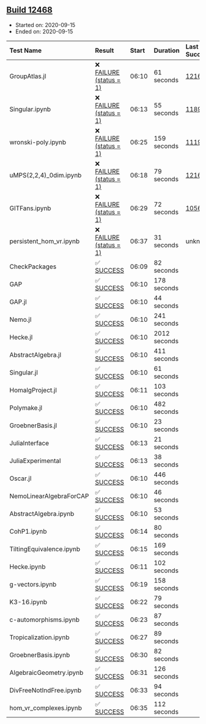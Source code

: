 ## [Build 12468](https://oscarci.mathematik.uni-kl.de/job/oscar/12468/)

* Started on: 2020-09-15
* Ended on: 2020-09-15

| Test Name    | Result | Start | Duration | Last Success | First Failure |
|:-------------|:-------|:------|:---------|:-------------|:--------------|
| GroupAtlas.jl | ❌ [FAILURE (status = 1)](https://oscarci.mathematik.uni-kl.de/job/oscar/12468/artifact/logs/build-12468/GroupAtlas.jl.log) | 06:10 | 61 seconds | [12167](https://oscarci.mathematik.uni-kl.de/job/oscar/12167/) | [12168](https://oscarci.mathematik.uni-kl.de/job/oscar/12168/) |
| Singular.ipynb | ❌ [FAILURE (status = 1)](https://oscarci.mathematik.uni-kl.de/job/oscar/12468/artifact/logs/build-12468/Singular.ipynb.log) | 06:13 | 55 seconds | [11893](https://oscarci.mathematik.uni-kl.de/job/oscar/11893/) | [11894](https://oscarci.mathematik.uni-kl.de/job/oscar/11894/) |
| wronski-poly.ipynb | ❌ [FAILURE (status = 1)](https://oscarci.mathematik.uni-kl.de/job/oscar/12468/artifact/logs/build-12468/wronski-poly.ipynb.log) | 06:25 | 159 seconds | [11192](https://oscarci.mathematik.uni-kl.de/job/oscar/11192/) | [11193](https://oscarci.mathematik.uni-kl.de/job/oscar/11193/) |
| uMPS(2,2,4)_0dim.ipynb | ❌ [FAILURE (status = 1)](https://oscarci.mathematik.uni-kl.de/job/oscar/12468/artifact/logs/build-12468/uMPS-2-2-4-_0dim.ipynb.log) | 06:18 | 79 seconds | [12167](https://oscarci.mathematik.uni-kl.de/job/oscar/12167/) | [12168](https://oscarci.mathematik.uni-kl.de/job/oscar/12168/) |
| GITFans.ipynb | ❌ [FAILURE (status = 1)](https://oscarci.mathematik.uni-kl.de/job/oscar/12468/artifact/logs/build-12468/GITFans.ipynb.log) | 06:29 | 72 seconds | [10566](https://oscarci.mathematik.uni-kl.de/job/oscar/10566/) | [10567](https://oscarci.mathematik.uni-kl.de/job/oscar/10567/) |
| persistent_hom_vr.ipynb | ❌ [FAILURE (status = 1)](https://oscarci.mathematik.uni-kl.de/job/oscar/12468/artifact/logs/build-12468/persistent_hom_vr.ipynb.log) | 06:37 | 31 seconds | unknown | unknown |
| CheckPackages | ✅ [SUCCESS](https://oscarci.mathematik.uni-kl.de/job/oscar/12468/artifact/logs/build-12468/CheckPackages.log) | 06:09 | 82 seconds |  |  |
| GAP | ✅ [SUCCESS](https://oscarci.mathematik.uni-kl.de/job/oscar/12468/artifact/logs/build-12468/GAP.log) | 06:10 | 178 seconds |  |  |
| GAP.jl | ✅ [SUCCESS](https://oscarci.mathematik.uni-kl.de/job/oscar/12468/artifact/logs/build-12468/GAP.jl.log) | 06:10 | 44 seconds |  |  |
| Nemo.jl | ✅ [SUCCESS](https://oscarci.mathematik.uni-kl.de/job/oscar/12468/artifact/logs/build-12468/Nemo.jl.log) | 06:10 | 241 seconds |  |  |
| Hecke.jl | ✅ [SUCCESS](https://oscarci.mathematik.uni-kl.de/job/oscar/12468/artifact/logs/build-12468/Hecke.jl.log) | 06:10 | 2012 seconds |  |  |
| AbstractAlgebra.jl | ✅ [SUCCESS](https://oscarci.mathematik.uni-kl.de/job/oscar/12468/artifact/logs/build-12468/AbstractAlgebra.jl.log) | 06:10 | 411 seconds |  |  |
| Singular.jl | ✅ [SUCCESS](https://oscarci.mathematik.uni-kl.de/job/oscar/12468/artifact/logs/build-12468/Singular.jl.log) | 06:10 | 61 seconds |  |  |
| HomalgProject.jl | ✅ [SUCCESS](https://oscarci.mathematik.uni-kl.de/job/oscar/12468/artifact/logs/build-12468/HomalgProject.jl.log) | 06:11 | 103 seconds |  |  |
| Polymake.jl | ✅ [SUCCESS](https://oscarci.mathematik.uni-kl.de/job/oscar/12468/artifact/logs/build-12468/Polymake.jl.log) | 06:10 | 482 seconds |  |  |
| GroebnerBasis.jl | ✅ [SUCCESS](https://oscarci.mathematik.uni-kl.de/job/oscar/12468/artifact/logs/build-12468/GroebnerBasis.jl.log) | 06:10 | 23 seconds |  |  |
| JuliaInterface | ✅ [SUCCESS](https://oscarci.mathematik.uni-kl.de/job/oscar/12468/artifact/logs/build-12468/JuliaInterface.log) | 06:13 | 21 seconds |  |  |
| JuliaExperimental | ✅ [SUCCESS](https://oscarci.mathematik.uni-kl.de/job/oscar/12468/artifact/logs/build-12468/JuliaExperimental.log) | 06:13 | 38 seconds |  |  |
| Oscar.jl | ✅ [SUCCESS](https://oscarci.mathematik.uni-kl.de/job/oscar/12468/artifact/logs/build-12468/Oscar.jl.log) | 06:10 | 446 seconds |  |  |
| NemoLinearAlgebraForCAP | ✅ [SUCCESS](https://oscarci.mathematik.uni-kl.de/job/oscar/12468/artifact/logs/build-12468/NemoLinearAlgebraForCAP.log) | 06:10 | 46 seconds |  |  |
| AbstractAlgebra.ipynb | ✅ [SUCCESS](https://oscarci.mathematik.uni-kl.de/job/oscar/12468/artifact/logs/build-12468/AbstractAlgebra.ipynb.log) | 06:10 | 53 seconds |  |  |
| CohP1.ipynb | ✅ [SUCCESS](https://oscarci.mathematik.uni-kl.de/job/oscar/12468/artifact/logs/build-12468/CohP1.ipynb.log) | 06:14 | 80 seconds |  |  |
| TiltingEquivalence.ipynb | ✅ [SUCCESS](https://oscarci.mathematik.uni-kl.de/job/oscar/12468/artifact/logs/build-12468/TiltingEquivalence.ipynb.log) | 06:15 | 169 seconds |  |  |
| Hecke.ipynb | ✅ [SUCCESS](https://oscarci.mathematik.uni-kl.de/job/oscar/12468/artifact/logs/build-12468/Hecke.ipynb.log) | 06:11 | 102 seconds |  |  |
| g-vectors.ipynb | ✅ [SUCCESS](https://oscarci.mathematik.uni-kl.de/job/oscar/12468/artifact/logs/build-12468/g-vectors.ipynb.log) | 06:19 | 158 seconds |  |  |
| K3-16.ipynb | ✅ [SUCCESS](https://oscarci.mathematik.uni-kl.de/job/oscar/12468/artifact/logs/build-12468/K3-16.ipynb.log) | 06:22 | 79 seconds |  |  |
| c-automorphisms.ipynb | ✅ [SUCCESS](https://oscarci.mathematik.uni-kl.de/job/oscar/12468/artifact/logs/build-12468/c-automorphisms.ipynb.log) | 06:23 | 87 seconds |  |  |
| Tropicalization.ipynb | ✅ [SUCCESS](https://oscarci.mathematik.uni-kl.de/job/oscar/12468/artifact/logs/build-12468/Tropicalization.ipynb.log) | 06:27 | 89 seconds |  |  |
| GroebnerBasis.ipynb | ✅ [SUCCESS](https://oscarci.mathematik.uni-kl.de/job/oscar/12468/artifact/logs/build-12468/GroebnerBasis.ipynb.log) | 06:30 | 82 seconds |  |  |
| AlgebraicGeometry.ipynb | ✅ [SUCCESS](https://oscarci.mathematik.uni-kl.de/job/oscar/12468/artifact/logs/build-12468/AlgebraicGeometry.ipynb.log) | 06:31 | 126 seconds |  |  |
| DivFreeNotIndFree.ipynb | ✅ [SUCCESS](https://oscarci.mathematik.uni-kl.de/job/oscar/12468/artifact/logs/build-12468/DivFreeNotIndFree.ipynb.log) | 06:33 | 94 seconds |  |  |
| hom_vr_complexes.ipynb | ✅ [SUCCESS](https://oscarci.mathematik.uni-kl.de/job/oscar/12468/artifact/logs/build-12468/hom_vr_complexes.ipynb.log) | 06:35 | 112 seconds |  |  |
